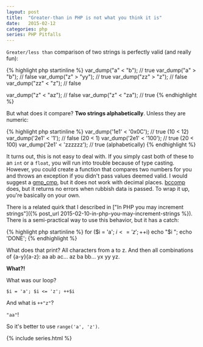 ```yaml
---
layout: post
title:  "Greater-than in PHP is not what you think it is"
date:   2015-02-12
categories: php
series: PHP Pitfalls
---
```


`Greater/less than` comparison of two strings is perfectly valid (and really fun):

{% highlight php startinline %}
var_dump("a" < "b"); // true
var_dump("a" > "b"); // false
var_dump("z" > "yy"); // true
var_dump("zz" > "z"); // false
var_dump("zz" < "z"); // false

var_dump("z" < "az"); // false
var_dump("z" < "za"); // true
{% endhighlight %}

But what does it compare? **Two strings alphabetically**. Unless they are numeric:

{% highlight php startinline %}
var_dump('1e1' < '0x0C'); // true (10 < 12)
var_dump('2e1' < '1'); // false (20 < 1)
var_dump('2e1' < '100'); // true (20 < 100)
var_dump('2e1' < 'zzzzzz'); // true (alphabetically)
{% endhighlight %}

It turns out, this is not easy to deal with. If you simply cast both of these to an `int` or a `float`, you will run into trouble because of type casting.
However, you could create a function that compares two numbers for you and throws an exception if you didn't pass values deemed valid.
I would suggest a [gmp_cmp][php.gmp-cmp], but it does not work with decimal places. [bccomp][php.bccomp] does, but it returns no errors when rubbish data is passed.
To wrap it up, you're basically on your own.

There is a related quirk that I described in
["In PHP you may increment strings"]({% post_url 2015-02-10-in-php-you-may-increment-strings %}).
There is a semi-practical way to use this behavior, but it has a catch:

{% highlight php startinline %}
for ($i = 'a'; $i <= 'z'; ++$i) echo "$i ";
echo 'DONE';
{% endhighlight %}

What does that print? All characters from a to z. And then all combinations of {a-y}{a-z}: aa ab ac... az ba bb... yx yy yz.

**What?!**

What was our loop?

`$i = 'a'; $i <= 'z'; ++$i`

And what is `++"z"`?

`"aa"`!

So it's better to use `range('a', 'z')`.

{% include series.html %}

[php.references]: http://php.net/manual/en/language.references.whatdo.php
[php.spl-types]: http://php.net/manual/en/book.spl-types.php
[php.array-functions]: http://php.net/manual/en/ref.array.php
[php.arrays#syntax]: http://php.net/manual/en/language.types.array.php#language.types.array.syntax
[php.operators-array]: http://php.net/manual/en/language.operators.array.php#language.operators.array
[php.type-juggling]: http://php.net/manual/en/types.comparisons.php#types.comparisions-loose
[php.type-casting]: http://php.net/manual/en/language.types.type-juggling.php#language.types.typecasting
[php.type-comparison#types-table]: http://php.net/manual/en/language.operators.comparison.php#language.operators.comparison.types
[php.string#to-number]: http://php.net/manual/en/language.types.string.php#language.types.string.conversion
[php.array-search]: http://php.net/manual/en/function.array-search.php
[php.array-intersect#notes]: http://php.net/manual/en/function.array-intersect.php#refsect1-function.array-intersect-notes
[php.sort#parameters]: http://php.net/manual/en/function.sort.php#refsect1-function.sort-parameters
[php.is-numeric]: http://php.net/manual/en/function.is-numeric.php
[php.ctype-digit]: http://php.net/manual/en/function.ctype-digit.php
[php.gmp-cmp]: http://php.net/manual/en/function.gmp-cmp.php
[php.bccomp]: http://php.net/manual/en/function.bccomp.php



